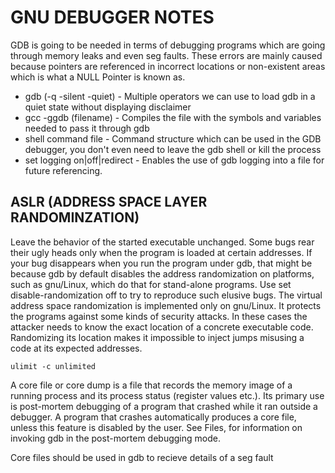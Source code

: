# GNU DEBUGGER NOTES

GDB is going to be needed in terms of debugging programs which are going through memory leaks and even seg faults. These errors are mainly caused because pointers are referenced in incorrect locations or non-existent areas which is what a NULL Pointer is known as. 

- gdb (-q -silent -quiet) - Multiple operators we can use to load gdb in a quiet state without displaying disclaimer
- gcc -ggdb (filename) - Compiles the file with the symbols and variables needed to pass it through gdb
- shell command file - Command structure which can be used in the GDB debugger, you don't even need to leave the gdb shell or kill the process
- set logging on|off|redirect - Enables the use of gdb logging into a file for future referencing. 

## ASLR (ADDRESS SPACE LAYER RANDOMINZATION)
Leave the behavior of the started executable unchanged. Some bugs rear their
ugly heads only when the program is loaded at certain addresses. If your bug
disappears when you run the program under gdb, that might be because gdb
by default disables the address randomization on platforms, such as gnu/Linux,
which do that for stand-alone programs. Use set disable-randomization off
to try to reproduce such elusive bugs.
The virtual address space randomization is implemented only on gnu/Linux.
It protects the programs against some kinds of security attacks. In these cases
the attacker needs to know the exact location of a concrete executable code.
Randomizing its location makes it impossible to inject jumps misusing a code
at its expected addresses.

``` ulimit -c unlimited ```

A core file or core dump is a file that records the memory image of a running process and its process status (register values etc.). Its primary use is post-mortem debugging of a program that crashed while it ran outside a debugger. A program that crashes automatically produces a core file, unless this feature is disabled by the user. See Files, for information on invoking gdb in the post-mortem debugging mode.

Core files should be used in gdb to recieve details of a seg fault

